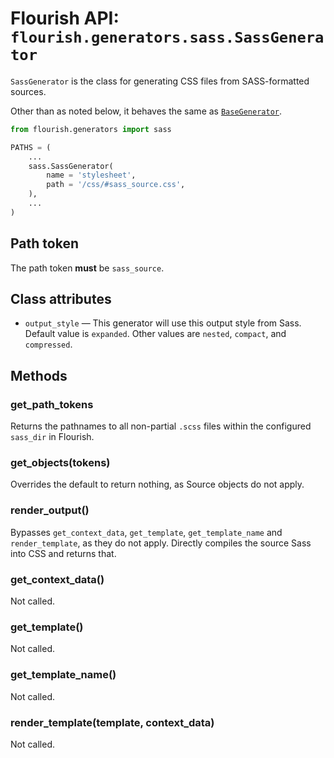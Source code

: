 # Flourish API: `flourish.generators.sass.SassGenerator`

`SassGenerator` is the class for generating CSS files from SASS-formatted
sources.

Other than as noted below, it behaves the same as
[`BaseGenerator`](/api-flourish-generators-base/).

```python
from flourish.generators import sass

PATHS = (
    ...
    sass.SassGenerator(
        name = 'stylesheet',
        path = '/css/#sass_source.css',
    ),
    ...
)
```


## Path token

The path token **must** be `sass_source`.


## Class attributes

  * `output_style` — This generator will use this output style from Sass.
    Default value is `expanded`. Other values are `nested`, `compact`, and
    `compressed`.


## Methods

### get_path_tokens

Returns the pathnames to all non-partial `.scss` files within the configured
`sass_dir` in Flourish.

### get_objects(tokens)

Overrides the default to return nothing, as Source objects do not apply.

### render_output()

Bypasses `get_context_data`, `get_template`, `get_template_name` and
`render_template`, as they do not apply. Directly compiles the source
Sass into CSS and returns that.

### get_context_data()

Not called.

### get_template()

Not called.

### get_template_name()

Not called.

### render_template(template, context_data)

Not called.

